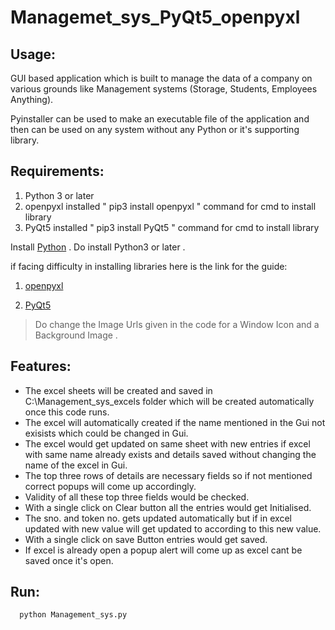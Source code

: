 # Managemet_sys_PyQt5_openpyxl

## Usage:

GUI based application which is built to manage the data of a company on various grounds like Management systems (Storage, Students, Employees Anything).

Pyinstaller can be used to make an executable file of the application and then can be used on any system without any Python or it's supporting library.

## Requirements:

1. Python 3 or later
2. openpyxl installed  " pip3 install openpyxl " command for cmd to install library
3. PyQt5 installed " pip3 install PyQt5 " command for cmd to install library

Install  [Python](https://www.python.org/downloads/) . Do install Python3 or later .

if facing difficulty in installing libraries here is the link for the guide:

1. [openpyxl](https://pypi.python.org/pypi/openpyxl)

2. [PyQt5](https://pypi.python.org/pypi/PyQt5)

> Do change the Image Urls given in the code for a Window Icon and a Background Image .

## Features:

- The excel sheets will be created and saved in C:\Management_sys_excels folder which will be created automatically once this code runs.
- The excel will automatically created if the name mentioned in the Gui not exisists which could be changed in Gui.
- The excel would get updated on same sheet with new entries if excel with same name already exists and details saved without changing the name of the excel in Gui.
- The top three rows of details are necessary fields so if not mentioned correct popups will come up accordingly.
- Validity of all these top three fields would be checked. 
- With a single click on Clear button all the entries would get Initialised.
- The sno. and token no. gets updated automatically but if in excel updated with new value will get updated to according to this new value.
- With a single click on save Button entries would get saved.
- If excel is already open a popup alert will come up as excel cant be saved once it's open.

## Run:

```
  python Management_sys.py
```
